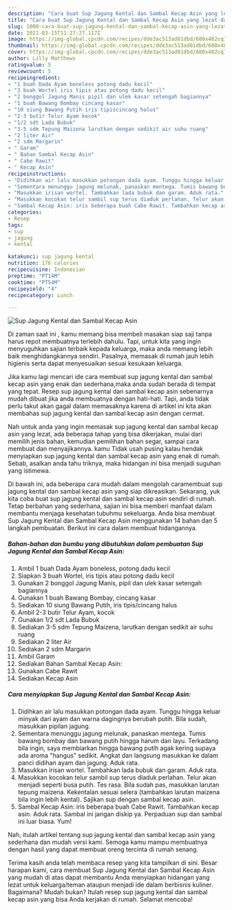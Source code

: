 ```yaml
---
description: "Cara buat Sup Jagung Kental dan Sambal Kecap Asin yang lezat dan Mudah Dibuat"
title: "Cara buat Sup Jagung Kental dan Sambal Kecap Asin yang lezat dan Mudah Dibuat"
slug: 1000-cara-buat-sup-jagung-kental-dan-sambal-kecap-asin-yang-lezat-dan-mudah-dibuat
date: 2021-03-15T11:27:27.117Z
image: https://img-global.cpcdn.com/recipes/dde3ac513ad81dbd/680x482cq70/sup-jagung-kental-dan-sambal-kecap-asin-foto-resep-utama.jpg
thumbnail: https://img-global.cpcdn.com/recipes/dde3ac513ad81dbd/680x482cq70/sup-jagung-kental-dan-sambal-kecap-asin-foto-resep-utama.jpg
cover: https://img-global.cpcdn.com/recipes/dde3ac513ad81dbd/680x482cq70/sup-jagung-kental-dan-sambal-kecap-asin-foto-resep-utama.jpg
author: Lilly Matthews
ratingvalue: 5
reviewcount: 5
recipeingredient:
- "1 buah Dada Ayam boneless potong dadu kecil"
- "3 buah Wortel iris tipis atau potong dadu kecil"
- "2 bonggol Jagung Manis pipil dan ulek kasar setengah bagiannya"
- "1 buah Bawang Bombay cincang kasar"
- "10 siung Bawang Putih iris tipiscincang halus"
- "2-3 butir Telur Ayam kocok"
- "1/2 sdt Lada Bubuk"
- "3-5 sdm Tepung Maizena larutkan dengan sedikit air suhu ruang"
- "2 liter Air"
- "2 sdm Margarin"
- " Garam"
- " Bahan Sambal Kecap Asin"
- " Cabe Rawit"
- " Kecap Asin"
recipeinstructions:
- "Didihkan air lalu masukkan potongan dada ayam. Tunggu hingga keluar minyak dari ayam dan warna dagingnya berubah putih. Bila sudah, masukkan pipilan jagung."
- "Sementara menunggu jagung melunak, panaskan mentega. Tumis bawang bombay dan bawang putih hingga harum dan layu. Terkadang bila ingin, saya membiarkan hingga bawang putih agak kering supaya ada aroma &#34;hangus&#34; sedikit. Angkat dan langsung masukkan ke dalam panci didihan ayam dan jagung. Aduk rata."
- "Masukkan irisan wortel. Tambahkan lada bubuk dan garam. Aduk rata."
- "Masukkan kocokan telur sambil sup terus diaduk perlahan. Telur akan menjadi seperti busa putih. Tes rasa. Bila sudah pas, masukkan larutan tepung maizena. Kekentalan sesuai selera (tambahkan larutan maizena bila ingin lebih kental). Sajikan sup dengan sambal kecap asin."
- "Sambal Kecap Asin: iris beberapa buah Cabe Rawit. Tambahkan kecap asin. Aduk rata. Sambal ini jangan diskip ya. Perpaduan sup dan sambal ini luar biasa. Yum!"
categories:
- Resep
tags:
- sup
- jagung
- kental

katakunci: sup jagung kental 
nutrition: 176 calories
recipecuisine: Indonesian
preptime: "PT14M"
cooktime: "PT54M"
recipeyield: "4"
recipecategory: Lunch

---
```



![Sup Jagung Kental dan Sambal Kecap Asin](https://img-global.cpcdn.com/recipes/dde3ac513ad81dbd/680x482cq70/sup-jagung-kental-dan-sambal-kecap-asin-foto-resep-utama.jpg)

Di zaman  saat ini , kamu memang bisa membeli masakan siap saji tanpa harus repot membuatnya terlebih dahulu. Tapi, untuk kita yang ingin menyuguhkan sajian terbaik kepada keluarga, maka anda memang lebih baik menghidangkannya sendiri. Pasalnya, memasak di rumah jauh lebih higienis serta dapat menyesuaikan sesuai kesukaan keluarga.

Jika kamu lagi mencari ide cara membuat sup jagung kental dan sambal kecap asin yang enak dan sederhana,maka anda sudah berada di tempat yang tepat. Resep sup jagung kental dan sambal kecap asin  sebenarnya mudah dibuat jika anda membuatnya dengan hati-hati. Tapi, anda tidak perlu takut akan gagal dalam memasaknya 
karena di artikel ini kita akan membahas sup jagung kental dan sambal kecap asin dengan cermat.  



Nah untuk anda yang ingin memasak sup jagung kental dan sambal kecap asin yang lezat, ada beberapa tahap yang bisa dikerjakan, mulai dari memilih jenis bahan, kemudian pemilihan bahan segar, sampai cara membuat dan menyajikannya. kamu Tidak usah pusing kalau hendak menyiapkan sup jagung kental dan sambal kecap asin yang enak di rumah. Sebab, asalkan anda  tahu triknya, maka hidangan ini bisa menjadi suguhan yang istimewa.

Di bawah ini, ada beberapa cara mudah dalam mengolah caramembuat sup jagung kental dan sambal kecap asin yang siap dikreasikan. Sekarang, yuk kita coba buat sup jagung kental dan sambal kecap asin sendiri di rumah. Tetap berbahan yang sederhana, sajian ini bisa memberi manfaat dalam membantu menjaga kesehatan tubuhmu sekeluarga. Anda bisa membuat Sup Jagung Kental dan Sambal Kecap Asin menggunakan 14 bahan dan 5 langkah pembuatan. Berikut ini cara dalam membuat hidangannya.

<!--inarticleads1-->

##### Bahan-bahan dan bumbu yang dibutuhkan dalam pembuatan Sup Jagung Kental dan Sambal Kecap Asin:

1. Ambil 1 buah Dada Ayam boneless, potong dadu kecil
1. Siapkan 3 buah Wortel, iris tipis atau potong dadu kecil
1. Gunakan 2 bonggol Jagung Manis, pipil dan ulek kasar setengah bagiannya
1. Gunakan 1 buah Bawang Bombay, cincang kasar
1. Sediakan 10 siung Bawang Putih, iris tipis/cincang halus
1. Ambil 2-3 butir Telur Ayam, kocok
1. Gunakan 1/2 sdt Lada Bubuk
1. Sediakan 3-5 sdm Tepung Maizena, larutkan dengan sedikit air suhu ruang
1. Sediakan 2 liter Air
1. Sediakan 2 sdm Margarin
1. Ambil  Garam
1. Sediakan  Bahan Sambal Kecap Asin:
1. Gunakan  Cabe Rawit
1. Sediakan  Kecap Asin




<!--inarticleads2-->

##### Cara menyiapkan Sup Jagung Kental dan Sambal Kecap Asin:

1. Didihkan air lalu masukkan potongan dada ayam. Tunggu hingga keluar minyak dari ayam dan warna dagingnya berubah putih. Bila sudah, masukkan pipilan jagung.
1. Sementara menunggu jagung melunak, panaskan mentega. Tumis bawang bombay dan bawang putih hingga harum dan layu. Terkadang bila ingin, saya membiarkan hingga bawang putih agak kering supaya ada aroma &#34;hangus&#34; sedikit. Angkat dan langsung masukkan ke dalam panci didihan ayam dan jagung. Aduk rata.
1. Masukkan irisan wortel. Tambahkan lada bubuk dan garam. Aduk rata.
1. Masukkan kocokan telur sambil sup terus diaduk perlahan. Telur akan menjadi seperti busa putih. Tes rasa. Bila sudah pas, masukkan larutan tepung maizena. Kekentalan sesuai selera (tambahkan larutan maizena bila ingin lebih kental). Sajikan sup dengan sambal kecap asin.
1. Sambal Kecap Asin: iris beberapa buah Cabe Rawit. Tambahkan kecap asin. Aduk rata. Sambal ini jangan diskip ya. Perpaduan sup dan sambal ini luar biasa. Yum!




Nah, itulah artikel tentang  sup jagung kental dan sambal kecap asin  yang sederhana dan mudah versi kami. Semoga kamu mampu membuatnya dengan hasil yang dapat membuat oreng tercinta di rumah senang. 

Terima kasih anda telah membaca resep yang kita tampilkan di sini. Besar harapan kami, cara membuat  Sup Jagung Kental dan Sambal Kecap Asin yang mudah di atas dapat membantu Anda menyiapkan hidangan yang lezat untuk keluarga/teman ataupun menjadi ide dalam berbisnis kuliner. Bagaimana? Mudah bukan? Itulah resep sup jagung kental dan sambal kecap asin yang bisa Anda kerjakan di rumah. Selamat mencoba!

